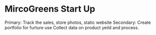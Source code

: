 # MircoGreens Start Up

Primary:
Track the sales, store photos, static website
Secondary:
Create portfolio for furture use
Collect data on product yeild and process.
